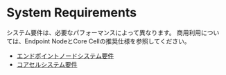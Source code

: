 # System Requirements <a id="system-requirements"></a>

システム要件は、必要なパフォーマンスによって異なります。 商用利用については、Endpoint NodeとCore Cellの推奨仕様を参照してください。

- [エンドポイントノードシステム要件](../../endpoint-node/system-requirements.md)
- [コアセルシステム要件](../../core-cell/system-requirements.md)

